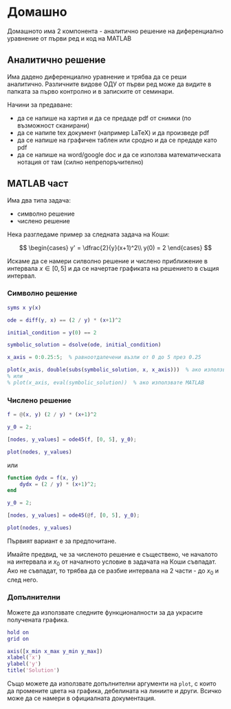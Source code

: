 # Домашно

Домашното има 2 компонента - аналитично решение на диференциално уравнение от първи ред и код на MATLAB

## Аналитично решение

Има дадено диференциално уравнение и трябва да се реши аналитично. Различните видове ОДУ от първи ред може да видите в папката за първо контролно и в записките от семинари.

Начини за предаване:

* да се напише на хартия и да се предаде pdf от снимки (по възможност сканирани)
* да се напипе tex документ (например LaTeX) и да произведе pdf
* да се напише на графичен таблен или сродно и да се предаде като pdf
* да се напише на word/google doc и да се използва математическата нотация от там (силно непрепоръчително)

## MATLAB част

Има два типа задача:

* символно решение
* числено решение

Нека разгледаме пример за следната задача на Коши:

$$
\begin{cases}
y' = \dfrac{2}{y}(x+1)^2\\
y(0) = 2
\end{cases}
$$

Искаме да се намери силволно решение и числено приближение в интервала $x\in [0, 5]$ и да се начертае графиката на решението в същия интервал.

### Символно решение

```matlab
syms x y(x)

ode = diff(y, x) == (2 / y) * (x+1)^2

initial_condition = y(0) == 2

symbolic_solution = dsolve(ode, initial_condition)

x_axis = 0:0.25:5;  % равноотдалечени възли от 0 до 5 през 0.25

plot(x_axis, double(subs(symbolic_solution, x, x_axis)))  % ако използвате Octave
% или
% plot(x_axis, eval(symbolic_solution))  % ако използвате MATLAB
```

### Числено решение

```matlab
f = @(x, y) (2 / y) * (x+1)^2

y_0 = 2;

[nodes, y_values] = ode45(f, [0, 5], y_0);

plot(nodes, y_values)
```

или

```matlab
function dydx = f(x, y)
    dydx = (2 / y) * (x+1)^2;
end

y_0 = 2;

[nodes, y_values] = ode45(@f, [0, 5], y_0);

plot(nodes, y_values)
```

Първият вариант е за предпочитане.

Имайте предвид, че за численото решение е съществено, че началото на интервала и $x_0$ от началното условие в задачата на Коши съвпадат. Ако не съвпадат, то трябва да се разбие интервала на 2 части - до $x_0$ и след него.

### Допълнителни

Можете да използвате следните функционалности за да украсите получената графика.

```matlab
hold on
grid on

axis([x_min x_max y_min y_max])
xlabel('x')
ylabel('y')
title('Solution')
```

Също можете да използвате допълнителни аргументи на `plot`, с които да промените цвета на графика, дебелината на линиите и други. Всичко може да се намери в официалната документация.
